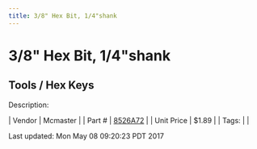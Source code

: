 ```yaml
---
title: 3/8" Hex Bit, 1/4"shank
---
```


# 3/8" Hex Bit, 1/4"shank
## Tools / Hex Keys
Description: 	 

| Vendor | Mcmaster | 
| Part # | [8526A72](https://www.mcmaster.com/#8526A72) | 
| Unit Price | $1.89 | 
| Tags: |  | 

Last updated: Mon May 08 09:20:23 PDT 2017